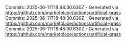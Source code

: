Commits: 2025-06-11T18:48:30.630Z - Generated via https://github.com/marketplace/actions/artificial-grass
<br>
Commits: 2025-06-11T18:48:30.630Z - Generated via https://github.com/marketplace/actions/artificial-grass
<br>
Commits: 2025-06-11T18:48:30.630Z - Generated via https://github.com/marketplace/actions/artificial-grass
<br>
